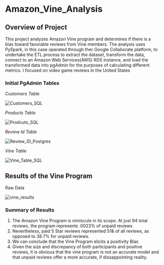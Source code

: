 # Amazon_Vine_Analysis
## Overview of Project
This project analyzes Amazon Vine program and determines if there is a bias toward favorable reviews from Vine members.
The analysis uses PySpark, in this case operated through ther Google Collaborate platform, to undertake the ETL process to extract the dataset, transform the data, connect to an Amazon Web Services(AWS) RDS instance, and load the transformed data into pgAdmin for the purposes of calculating different metrics.
I focused on video game reviews in the United States

### Initial PgAdmin Tables
_Customers Table_

![Customers_SQL](https://user-images.githubusercontent.com/99096376/173248367-0029c947-66fd-442a-8ea0-8549781dd6bf.png)

_Products Table_

![Prodcuts_SQL](https://user-images.githubusercontent.com/99096376/173248383-0e5ad8ff-88bd-47fe-9167-b4b0ddcdcaf0.png)

_Review Id Table_

![Review_ID_Postgres](https://user-images.githubusercontent.com/99096376/173248403-9cc409fd-eca0-4a89-a269-3d4dc3ad04ee.png)

_Vine Table_

![Vine_Table_SQL](https://user-images.githubusercontent.com/99096376/173248416-f70d0313-655d-466d-a0c2-2be5c2eff097.png)

## Results of the Vine Program

Raw Data

![vine_results](https://user-images.githubusercontent.com/99096376/173248481-559c41a0-1078-4341-8e5c-392f529ec831.png)

### Summary of Results
1. The Amazon Vine Program is miniscule in its scope. At just 94 total reviews, the program represents .0023% of unpaid reviews
2. Nevertheless, paid 5 Star reviews represented 51& of all reviews, as opposed to 38.7% for unpaid reviews.
3. We can conclude that the Vine Program elicits a positivity Bias
4. Given the size and discrepancy of both participants and positive reviews, it is obvious that the vine program is not an accurate model and that unpaid reviews offer a more accurate, if dissappointing reality. 
